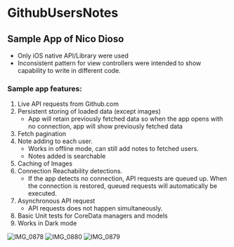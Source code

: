 # GithubUsersNotes

## Sample App of Nico Dioso

* Only iOS native API/Library were used
* Inconsistent pattern for view controllers were intended to show capability to write in different code.

### Sample app features:
1. Live API requests from Github.com
2. Persistent storing of loaded data (except images)
   - App will retain previously fetched data so when the app opens with no connection, app will show previously fetched data
3. Fetch pagination
4. Note adding to each user.
   - Works in offline mode, can still add notes to fetched users.
   - Notes added is searchable
6. Caching of Images
7. Connection Reachability detections.
   - If the app detects no connection, API requests are queued up. When the connection is restored, queued requests will automatically be executed.
8. Asynchronous API request
   - API requests does not happen simultaneously.
9. Basic Unit tests for CoreData managers and models
10. Works in Dark mode

![IMG_0878](https://user-images.githubusercontent.com/83448807/116681733-ee8dbe80-a9df-11eb-9d3a-747235b25277.png)
![IMG_0880](https://user-images.githubusercontent.com/83448807/116681720-ea61a100-a9df-11eb-8189-9c140139ff85.png)
![IMG_0879](https://user-images.githubusercontent.com/83448807/116681737-f0578200-a9df-11eb-8e0b-e19c93acf82c.png)


